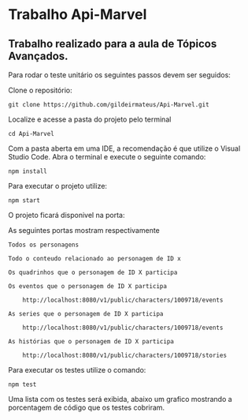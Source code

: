 <h1>Trabalho Api-Marvel</h1>

<h2>Trabalho realizado para a aula de Tópicos Avançados.</h2>

Para rodar o teste unitário os seguintes passos devem ser seguidos:

Clone o repositório:

    git clone https://github.com/gildeirmateus/Api-Marvel.git

Localize e acesse a pasta do projeto pelo terminal

    cd Api-Marvel

Com a pasta aberta em uma IDE, a recomendação é que utilize o Visual Studio Code. Abra o terminal e execute o seguinte comando:

    npm install

Para executar o projeto utilize:

    npm start

O projeto ficará disponivel na porta:
<p><a href="http://localhost:8080/"></a></p>
    

As seguintes portas mostram respectivamente

    Todos os personagens
<p><a href="http://localhost:8080/v1/public/characters/"></a></p>

        

    Todo o conteudo relacionado ao personagem de ID x
<a href="http://localhost:8080/v1/public/characters"></a>
<p></p>        
    
    Os quadrinhos que o personagem de ID X participa
<a href="http://localhost:8080/v1/public/characters/1009718/comics"></a>
<p></p>        

    Os eventos que o personagem de ID X participa

        http://localhost:8080/v1/public/characters/1009718/events

    As series que o personagem de ID X participa
    
        http://localhost:8080/v1/public/characters/1009718/events

    As histórias que o personagem de ID X participa

        http://localhost:8080/v1/public/characters/1009718/stories


Para executar os testes utilize o comando:

    npm test

Uma lista com os testes será exibida, abaixo um grafico mostrando a porcentagem de código que os testes cobriram.


    




